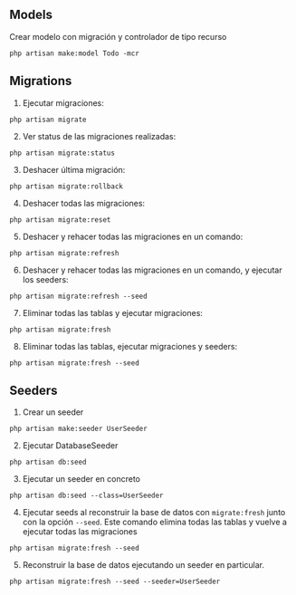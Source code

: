 
## Models
Crear modelo con migración y controlador de tipo recurso
```
php artisan make:model Todo -mcr
```
## Migrations

1. Ejecutar migraciones:
```
php artisan migrate
```

2. Ver status de las migraciones realizadas:
```
php artisan migrate:status
```

3. Deshacer última migración:
```
php artisan migrate:rollback
```

4. Deshacer todas las migraciones:
```
php artisan migrate:reset
```

5. Deshacer y rehacer todas las migraciones en un comando:
```
php artisan migrate:refresh
```

6. Deshacer y rehacer todas las migraciones en un comando, y ejecutar los seeders:
```
php artisan migrate:refresh --seed
```

7. Eliminar todas las tablas y ejecutar migraciones:
```
php artisan migrate:fresh
```

8. Eliminar todas las tablas, ejecutar migraciones y seeders:
```
php artisan migrate:fresh --seed
```


## Seeders

1. Crear un seeder
```
php artisan make:seeder UserSeeder
```

2. Ejecutar DatabaseSeeder
```
php artisan db:seed
```

3. Ejecutar un seeder en concreto
```
php artisan db:seed --class=UserSeeder
```

4. Ejecutar seeds al reconstruir la base de datos con `migrate:fresh` junto con la opción `--seed`. Este comando elimina todas las tablas y vuelve a ejecutar todas las migraciones
```
php artisan migrate:fresh --seed
```

5. Reconstruir la base de datos ejecutando un seeder en particular.
```
php artisan migrate:fresh --seed --seeder=UserSeeder
```
